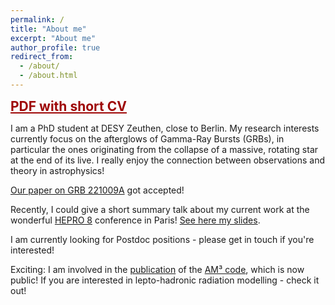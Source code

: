 ```yaml
---
permalink: /
title: "About me"
excerpt: "About me"
author_profile: true
redirect_from: 
  - /about/
  - /about.html
---
```


<!-- # [My short CV](https://maklinger.github.io/files/CV-Marc_Klinger_11-2023.pdf) -->
<a href="https://maklinger.github.io/files/CV-Marc_Klinger_11-2023.pdf" style="color: #9e0606; text-decoration: underline;font-size:150%;"><b>PDF with short CV</b></a>
<!-- <button name="button" onclick="https://maklinger.github.io/files/CV-Marc_Klinger_11-2023.pdf">My short CV</button> -->

I am a PhD student at DESY Zeuthen, close to Berlin. My research interests currently focus on the afterglows of Gamma-Ray Bursts (GRBs), in particular the ones originating from the collapse of a massive, rotating star at the end of its live. I really enjoy the connection between observations and theory in astrophysics!

[Our paper on GRB 221009A](https://academic.oup.com/mnrasl/advance-article/doi/10.1093/mnrasl/slad185/7458668) got accepted!

Recently, I could give a short summary talk about my current work at the wonderful [HEPRO 8](https://hepro8.sciencesconf.org/) conference in Paris! [See here my slides](https://hepro8.sciencesconf.org/data/program/Klinger.pdf).

I am currently looking for Postdoc positions - please get in touch if you're interested!

Exciting: I am involved in the [publication](https://arxiv.org/abs/2312.13371) of the [AM³ code](https://gitlab.desy.de/am3/am3), which is now public! If you are interested in lepto-hadronic radiation modelling - check it out!
